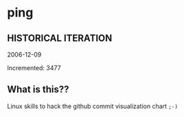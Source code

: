# ping

## HISTORICAL ITERATION
2006-12-09

Incremented: 3477

## What is this?? 
Linux skills to hack the github commit visualization chart `;-)`
